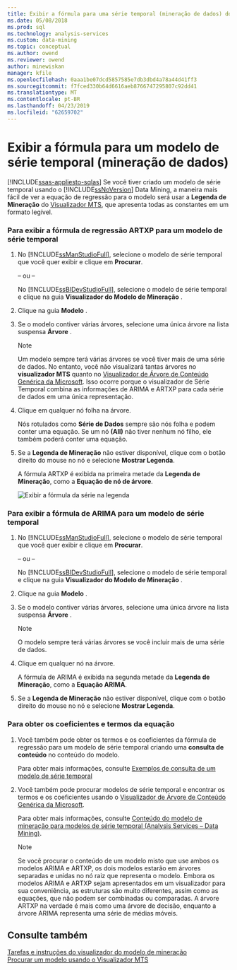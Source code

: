 ```yaml
---
title: Exibir a fórmula para uma série temporal (mineração de dados) do modelo | Microsoft Docs
ms.date: 05/08/2018
ms.prod: sql
ms.technology: analysis-services
ms.custom: data-mining
ms.topic: conceptual
ms.author: owend
ms.reviewer: owend
author: minewiskan
manager: kfile
ms.openlocfilehash: 0aaa1be07dcd5857585e7db3dbd4a78a44d41ff3
ms.sourcegitcommit: f7fced330b64d6616aeb8766747295807c92dd41
ms.translationtype: MT
ms.contentlocale: pt-BR
ms.lasthandoff: 04/23/2019
ms.locfileid: "62659702"
---
```

# <a name="view-the-formula-for-a-time-series-model-data-mining"></a>Exibir a fórmula para um modelo de série temporal (mineração de dados)
[!INCLUDE[ssas-appliesto-sqlas](../../includes/ssas-appliesto-sqlas.md)]
  Se você tiver criado um modelo de série temporal usando o [!INCLUDE[ssNoVersion](../../includes/ssnoversion-md.md)] Data Mining, a maneira mais fácil de ver a equação de regressão para o modelo será usar a **Legenda de Mineração** do [Visualizador MTS](../../analysis-services/data-mining/browse-a-model-using-the-microsoft-time-series-viewer.md), que apresenta todas as constantes em um formato legível.  
  
### <a name="to-view-the-artxp-regression-formula-for-a-time-series-model"></a>Para exibir a fórmula de regressão ARTXP para um modelo de série temporal  
  
1.  No [!INCLUDE[ssManStudioFull](../../includes/ssmanstudiofull-md.md)], selecione o modelo de série temporal que você quer exibir e clique em **Procurar**.  
  
     – ou –  
  
     No [!INCLUDE[ssBIDevStudioFull](../../includes/ssbidevstudiofull-md.md)], selecione o modelo de série temporal e clique na guia **Visualizador do Modelo de Mineração** .  
  
2.  Clique na guia **Modelo** .  
  
3.  Se o modelo contiver várias árvores, selecione uma única árvore na lista suspensa **Árvore** .  
  
    > [!NOTE]  
    >  Um modelo sempre terá várias árvores se você tiver mais de uma série de dados. No entanto, você não visualizará tantas árvores no **visualizador MTS** quanto no [Visualizador de Árvore de Conteúdo Genérica da Microsoft](http://msdn.microsoft.com/library/751b4393-f6fd-48c1-bcef-bdca589ce34c). Isso ocorre porque o visualizador de Série Temporal combina as informações de ARIMA e ARTXP para cada série de dados em uma única representação.  
  
4.  Clique em qualquer nó folha na árvore.  
  
     Nós rotulados como **Série de Dados** sempre são nós folha e podem conter uma equação. Se um nó **(All)** não tiver nenhum nó filho, ele também poderá conter uma equação.  
  
5.  Se a **Legenda de Mineração** não estiver disponível, clique com o botão direito do mouse no nó e selecione **Mostrar Legenda**.  
  
     A fórmula ARTXP é exibida na primeira metade da **Legenda de Mineração**, como a **Equação de nó de árvore**.  
  
     ![Exibir a fórmula da série na legenda](../../analysis-services/data-mining/media/ssdm-timeserieslegend.png "exibindo a fórmula da série na legenda")  
  
### <a name="to-view-the-arima-formula-for-a-time-series-model"></a>Para exibir a fórmula de ARIMA para um modelo de série temporal  
  
1.  No [!INCLUDE[ssManStudioFull](../../includes/ssmanstudiofull-md.md)], selecione o modelo de série temporal que você quer exibir e clique em **Procurar**.  
  
     – ou –  
  
     No [!INCLUDE[ssBIDevStudioFull](../../includes/ssbidevstudiofull-md.md)], selecione o modelo de série temporal e clique na guia **Visualizador do Modelo de Mineração** .  
  
2.  Clique na guia **Modelo** .  
  
3.  Se o modelo contiver várias árvores, selecione uma única árvore na lista suspensa **Árvore** .  
  
    > [!NOTE]  
    >  O modelo sempre terá várias árvores se você incluir mais de uma série de dados.  
  
4.  Clique em qualquer nó na árvore.  
  
     A fórmula de ARIMA é exibida na segunda metade da **Legenda de Mineração**, como a **Equação ARIMA**.  
  
5.  Se a **Legenda de Mineração** não estiver disponível, clique com o botão direito do mouse no nó e selecione **Mostrar Legenda**.  
  
### <a name="to-get-the-coefficients-and-terms-for-the-equation"></a>Para obter os coeficientes e termos da equação  
  
1.  Você também pode obter os termos e os coeficientes da fórmula de regressão para um modelo de série temporal criando uma **consulta de conteúdo** no conteúdo do modelo.  
  
     Para obter mais informações, consulte [Exemplos de consulta de um modelo de série temporal](../../analysis-services/data-mining/time-series-model-query-examples.md)  
  
2.  Você também pode procurar modelos de série temporal e encontrar os termos e os coeficientes usando o [Visualizador de Árvore de Conteúdo Genérica da Microsoft](http://msdn.microsoft.com/library/751b4393-f6fd-48c1-bcef-bdca589ce34c).  
  
     Para obter mais informações, consulte [Conteúdo do modelo de mineração para modelos de série temporal &#40;Analysis Services – Data Mining&#41;](../../analysis-services/data-mining/mining-model-content-for-time-series-models-analysis-services-data-mining.md).  
  
    > [!NOTE]  
    >  Se você procurar o conteúdo de um modelo misto que use ambos os modelos ARIMA e ARTXP, os dois modelos estarão em árvores separadas e unidas no nó raiz que representa o modelo. Embora os modelos ARIMA e ARTXP sejam apresentados em um visualizador para sua conveniência, as estruturas são muito diferentes, assim como as equações, que não podem ser combinadas ou comparadas. A árvore ARTXP na verdade é mais como uma árvore de decisão, enquanto a árvore ARIMA representa uma série de médias móveis.  
  
## <a name="see-also"></a>Consulte também  
 [Tarefas e instruções do visualizador do modelo de mineração](../../analysis-services/data-mining/mining-model-viewer-tasks-and-how-tos.md)   
 [Procurar um modelo usando o Visualizador MTS](../../analysis-services/data-mining/browse-a-model-using-the-microsoft-time-series-viewer.md)  
  
  
